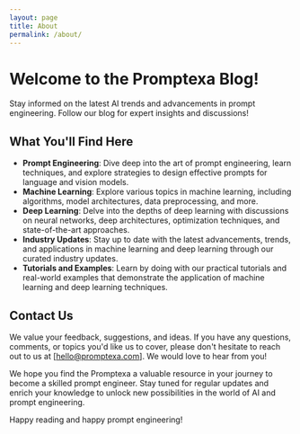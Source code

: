 ```yaml
---
layout: page
title: About
permalink: /about/
---
```


# Welcome to the Promptexa Blog!

Stay informed on the latest AI trends and advancements in prompt engineering. Follow our blog for expert insights and discussions!

## What You'll Find Here

- **Prompt Engineering**: Dive deep into the art of prompt engineering, learn techniques, and explore strategies to design effective prompts for language and vision models.
- **Machine Learning**: Explore various topics in machine learning, including algorithms, model architectures, data preprocessing, and more.
- **Deep Learning**: Delve into the depths of deep learning with discussions on neural networks, deep architectures, optimization techniques, and state-of-the-art approaches.
- **Industry Updates**: Stay up to date with the latest advancements, trends, and applications in machine learning and deep learning through our curated industry updates.
- **Tutorials and Examples**: Learn by doing with our practical tutorials and real-world examples that demonstrate the application of machine learning and deep learning techniques.

## Contact Us

We value your feedback, suggestions, and ideas. If you have any questions, comments, or topics you'd like us to cover, please don't hesitate to reach out to us at [hello@promptexa.com]. We would love to hear from you!

We hope you find the Promptexa a valuable resource in your journey to become a skilled prompt engineer. Stay tuned for regular updates and enrich your knowledge to unlock new possibilities in the world of AI and prompt engineering.

Happy reading and happy prompt engineering!
